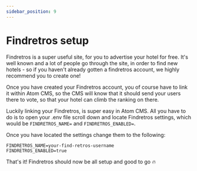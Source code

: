 ```yaml
---
sidebar_position: 9
---
```


# Findretros setup
Findretros is a super useful site, for you to advertise your hotel for free. It's well known and a lot of people go through the site, in order to find new hotels - so if you haven't already gotten a findretros account, we highly recommend you to create one!

Once you have created your Findretros account, you of course have to link it within Atom CMS, so the CMS will know that it should send your users there to vote, so that your hotel can climb the ranking on there.

Luckily linking your Findretros, is super easy in Atom CMS. All you have to do is to open your .env file scroll down and locate Findretros settings, which would be ``FINDRETROS_NAME=`` and ``FINDRETROS_ENABLED=``.

Once you have located the settings change them to the following:
```dotenv title=".env"
FINDRETROS_NAME=your-find-retros-username
FINDRETROS_ENABLED=true
```

That's it! Findretros should now be all setup and good to go 🔥